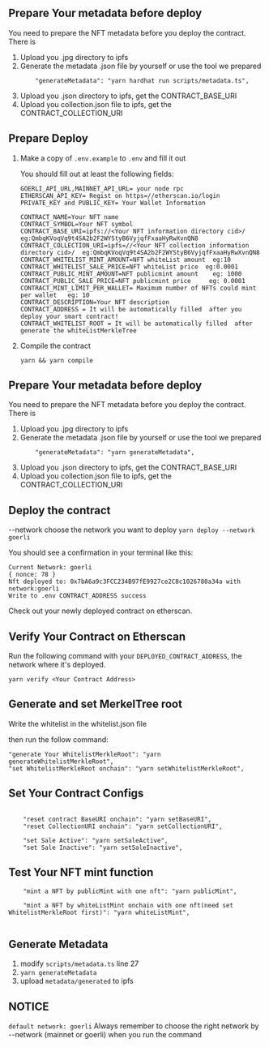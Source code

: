 ## Prepare Your metadata before deploy
You need to prepare the NFT metadata before you deploy the contract.
There is
1. Upload you .jpg directory to ipfs
2. Generate the metadata .json file by yourself or use the tool we prepared
   ```
       "generateMetadata": "yarn hardhat run scripts/metadata.ts",
   ```
3. Upload you .json directory to ipfs, get the CONTRACT_BASE_URI
4. Upload you collection.json file to ipfs, get the CONTRACT_COLLECTION_URI



## Prepare Deploy
1. Make a copy of `.env.example` to `.env` and fill it out

   You should fill out at least the following fields:

    ```
    GOERLI_API_URL,MAINNET_API_URL= your node rpc
    ETHERSCAN_API_KEY= Regist on https=//etherscan.io/login
    PRIVATE_KEY and PUBLIC_KEY= Your Wallet Information

    CONTRACT_NAME=Your NFT name 
    CONTRACT_SYMBOL=Your NFT symbol
    CONTRACT_BASE_URI=ipfs://<Your NFT information directory cid>/   eg:QmbqKVoqVq9t4SA2b2F2WYStyB6VyjqfFxaaHyRwXvnQN8
    CONTRACT_COLLECTION_URI=ipfs=//<Your NFT collection information directory cid>/  eg:QmbqKVoqVq9t4SA2b2F2WYStyB6VyjqfFxaaHyRwXvnQN8
    CONTRACT_WHITELIST_MINT_AMOUNT=NFT whiteList amount  eg:10
    CONTRACT_WHITELIST_SALE_PRICE=NFT whiteList price  eg:0.0001
    CONTRACT_PUBLIC_MINT_AMOUNT=NFT publicmint amount    eg: 1000
    CONTRACT_PUBLIC_SALE_PRICE=NFT publicmint price     eg: 0.0001
    CONTRACT_MINT_LIMIT_PER_WALLET= Maximum number of NFTs could mint per wallet   eg: 10
    CONTRACT_DESCRIPTION=Your NFT description 
    CONTRACT_ADDRESS = It will be automatically filled  after you deploy your smart contract!
    CONTRACT_WHITELIST_ROOT = It will be automatically filled  after generate the whiteListMerkleTree
    
    ```
2. Compile the contract
    ```
    yarn && yarn compile
    ```

## Prepare Your metadata before deploy
You need to prepare the NFT metadata before you deploy the contract.
There is
1. Upload you .jpg directory to ipfs
2. Generate the metadata .json file by yourself or use the tool we prepared
   ```
       "generateMetadata": "yarn generateMetadata",
   ```
3. Upload you .json directory to ipfs, get the CONTRACT_BASE_URI
4. Upload you collection.json file to ipfs, get the CONTRACT_COLLECTION_URI

## Deploy the contract

   --network choose the network you want to deploy
    ```
    yarn deploy --network goerli
    ```

   You should see a confirmation in your terminal like this:

```
Current Network: goerli
{ nonce: 78 }
Nft deployed to: 0x7bA6a9c3FCC234B97fE9927ce2C8c1026780a34a with network:goerli
Write to .env CONTRACT_ADDRESS success
```

Check out your newly deployed contract on etherscan.

 

## Verify Your Contract on Etherscan

Run the following command with your `DEPLOYED_CONTRACT_ADDRESS`, the network where it's deployed.
```
yarn verify <Your Contract Address>
```

## Generate and set MerkelTree root
Write the whitelist in the whitelist.json file

then run the follow command:
```
"generate Your WhitelistMerkleRoot": "yarn generateWhitelistMerkleRoot",
"set WhitelistMerkleRoot onchain": "yarn setWhitelistMerkleRoot",
```


## Set Your Contract Configs

```

    "reset contract BaseURI onchain": "yarn setBaseURI",
    "reset CollectionURI onchain": "yarn setCollectionURI",
    
    "set Sale Active": "yarn setSaleActive",
    "set Sale Inactive": "yarn setSaleInactive",

```

## Test Your NFT mint function 

```
    "mint a NFT by publicMint with one nft": "yarn publicMint",
    
    "mint a NFT by whiteListMint onchain with one nft(need set WhitelistMerkleRoot first)": "yarn whiteListMint",
    
```

## Generate Metadata
1. modify `scripts/metadata.ts` line 27
2. `yarn generateMetadata`
3. upload `metadata/generated` to ipfs

## NOTICE
`default network: goerli`
Always remember to choose the right network by --network (mainnet or goerli) when you run the command






